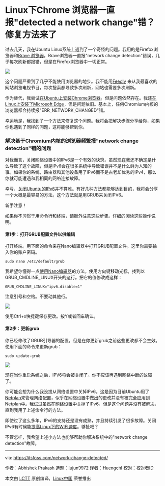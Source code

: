 [#]: subject: "Chrome Browser Keeps Detecting Network Change in Linux? Here’s How to Fix it"
[#]: via: "https://itsfoss.com/network-change-detected/"
[#]: author: "Abhishek Prakash https://itsfoss.com/author/abhishek/"
[#]: collector: "lujun9972"
[#]: translator: "HuengchI"
[#]: reviewer: " "
[#]: publisher: " "
[#]: url: " "

Linux下Chrome 浏览器一直报"detected a network change"错？修复方法来了
======

过去几天，我在Ubuntu Linux系统上遇到了一个奇怪的问题。我用的是Firefox浏览器和[Brave 浏览器][1]。Brave浏览器一直报"network change detection"错误，几乎每次刷新都报错，但是在Firefox浏览器中一切正常。

![][2]

这个问题严重到了几乎不能使用浏览器的地步。我不能用[Feedly][3] 来从我最喜欢的网站浏览电视节目，每次搜索都导致多次刷新，网站也需要多次刷新。

作为替代，我尝试[在Ubuntu上安装Chrome浏览器][4]。但是问题依然存在。我还[在Linux上安装了Microsoft Edge][5]，但是问题依旧。基本上，任何Chromium内核的浏览器都会持续报"ERR_NETWORK_CHANGED"错。

幸运地是，我找到了一个方法来修复这个问题。我将会把解决步骤分享给你，如果你也遇到了同样的问题，这将能够帮到你。

### 解决基于Chromium内核的浏览器频繁报"network change detection"错的问题

对我而言，关闭网络设置中的IPv6是一个有效的诀窍。虽然现在我还不确定是什么导致了这个故障，但是IPv6会在很多系统中导致错误并不是什么鲜为人知的事。如果你的系统，路由器和其他设备用了IPv6而不是古老却优秀的IPv4，那么你就可能遭遇和我相同的网络连接故障。

幸亏，[关闭Ubuntu的IPv6][6]并不算难。有好几种方法都能够达到目的，我将会分享一个大概是最容易的方法。这个方法就是用GRUB来关闭IPV6。

新手注意！

如果你不习惯于用命令行和终端，请额外注意这些步骤。仔细的阅读这些操作说明。

#### 第1步：打开GRUB配置文件以供编辑

打开终端。用下面的命令来在Nano编辑器中打开GRUB配置文件。这里你需要输入你的账户密码。

```
sudo nano /etc/default/grub
```

我希望你懂得一点[使用Nano编辑器][7]的方法。使用方向键移动光标，找到以GRUB_CMDLINE_LINUX开头的这行。把它的值修改成这样：

```
GRUB_CMDLINE_LINUX="ipv6.disable=1"
```

注意引号和空格。不要动其他行。

![][8]

使用Ctrl+x快捷键保存更改。按Y或者回车确认。

#### 第2步：更新grub

你已经修改了GRUB引导器的配置，但是在你更新grub之前这些更改都不会生效。使用下面的命令来更新grub：

```
sudo update-grub
```

![][9]

现在当你重启系统之后，IPV6将会被关闭了。你不应该再遇到网络中断的故障了。

你可能会想为什么我没提从网络设置中关掉IPv6。这是因为目前Ubuntu用了[Netplan][10]来管理网络配置，似乎在网络设置中做出的更改并没有被完全应用到Netplan中。我试过虽然在网络设置中关掉了IPv6，但是这个问题并没有被解决，直到我用了上述命令行的方法。

即使过了这么多年，IPv6的支持还是没有成熟，并且持续引发了很多故障。关闭IPv6有时候能[提高Linux下的WIFI速度][11]。够扯吧？

不管怎样，我希望上述小方法也能够帮助你解决系统中的"network change detection"故障。

--------------------------------------------------------------------------------

via: https://itsfoss.com/network-change-detected/

作者：[Abhishek Prakash][a]
选题：[lujun9972][b]
译者：[HuengchI](https://github.com/HuengchI)
校对：[校对者ID](https://github.com/校对者ID)

本文由 [LCTT](https://github.com/LCTT/TranslateProject) 原创编译，[Linux中国](https://linux.cn/) 荣誉推出

[a]: https://itsfoss.com/author/abhishek/
[b]: https://github.com/lujun9972
[1]: https://itsfoss.com/brave-web-browser/
[2]: https://i0.wp.com/itsfoss.com/wp-content/uploads/2021/04/network-change-detected.png?resize=800%2C418&ssl=1
[3]: https://feedly.com/
[4]: https://itsfoss.com/install-chrome-ubuntu/
[5]: https://itsfoss.com/microsoft-edge-linux/
[6]: https://itsfoss.com/disable-ipv6-ubuntu-linux/
[7]: https://itsfoss.com/nano-editor-guide/
[8]: https://i2.wp.com/itsfoss.com/wp-content/uploads/2021/04/disabling-ipv6-via-grub.png?resize=800%2C453&ssl=1
[9]: https://i0.wp.com/itsfoss.com/wp-content/uploads/2021/04/updating-grub-ubuntu.png?resize=800%2C434&ssl=1
[10]: https://netplan.io/
[11]: https://itsfoss.com/speed-up-slow-wifi-connection-ubuntu/
